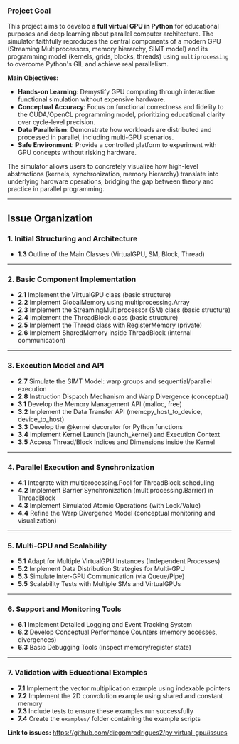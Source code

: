 ### Project Goal

This project aims to develop a **full virtual GPU in Python** for educational purposes and deep learning about parallel computer architecture. The simulator faithfully reproduces the central components of a modern GPU (Streaming Multiprocessors, memory hierarchy, SIMT model) and its programming model (kernels, grids, blocks, threads) using `multiprocessing` to overcome Python's GIL and achieve real parallelism.

**Main Objectives:**
- **Hands-on Learning**: Demystify GPU computing through interactive functional simulation without expensive hardware.
- **Conceptual Accuracy**: Focus on functional correctness and fidelity to the CUDA/OpenCL programming model, prioritizing educational clarity over cycle-level precision.
- **Data Parallelism**: Demonstrate how workloads are distributed and processed in parallel, including multi-GPU scenarios.
- **Safe Environment**: Provide a controlled platform to experiment with GPU concepts without risking hardware.

The simulator allows users to concretely visualize how high-level abstractions (kernels, synchronization, memory hierarchy) translate into underlying hardware operations, bridging the gap between theory and practice in parallel programming.

---

## Issue Organization

### 1. Initial Structuring and Architecture

- **1.3** Outline of the Main Classes (VirtualGPU, SM, Block, Thread)

---

### 2. Basic Component Implementation

- **2.1** Implement the VirtualGPU class (basic structure)
- **2.2** Implement GlobalMemory using multiprocessing.Array
- **2.3** Implement the StreamingMultiprocessor (SM) class (basic structure)
- **2.4** Implement the ThreadBlock class (basic structure)
- **2.5** Implement the Thread class with RegisterMemory (private)
- **2.6** Implement SharedMemory inside ThreadBlock (internal communication)

---

### 3. Execution Model and API

- **2.7** Simulate the SIMT Model: warp groups and sequential/parallel execution
- **2.8** Instruction Dispatch Mechanism and Warp Divergence (conceptual)
- **3.1** Develop the Memory Management API (malloc, free)
- **3.2** Implement the Data Transfer API (memcpy_host_to_device, device_to_host)
- **3.3** Develop the @kernel decorator for Python functions
- **3.4** Implement Kernel Launch (launch_kernel) and Execution Context
- **3.5** Access Thread/Block Indices and Dimensions inside the Kernel

---

### 4. Parallel Execution and Synchronization

- **4.1** Integrate with multiprocessing.Pool for ThreadBlock scheduling
- **4.2** Implement Barrier Synchronization (multiprocessing.Barrier) in ThreadBlock
- **4.3** Implement Simulated Atomic Operations (with Lock/Value)
- **4.4** Refine the Warp Divergence Model (conceptual monitoring and visualization)

---

### 5. Multi-GPU and Scalability

- **5.1** Adapt for Multiple VirtualGPU Instances (Independent Processes)
- **5.2** Implement Data Distribution Strategies for Multi-GPU
- **5.3** Simulate Inter-GPU Communication (via Queue/Pipe)
- **5.5** Scalability Tests with Multiple SMs and VirtualGPUs

---

### 6. Support and Monitoring Tools

- **6.1** Implement Detailed Logging and Event Tracking System
- **6.2** Develop Conceptual Performance Counters (memory accesses, divergences)
- **6.3** Basic Debugging Tools (inspect memory/register state)

---

### 7. Validation with Educational Examples

- **7.1** Implement the vector multiplication example using indexable pointers
- **7.2** Implement the 2D convolution example using shared and constant memory
- **7.3** Include tests to ensure these examples run successfully
- **7.4** Create the `examples/` folder containing the example scripts

**Link to issues:**
https://github.com/diegomrodrigues2/py_virtual_gpu/issues
